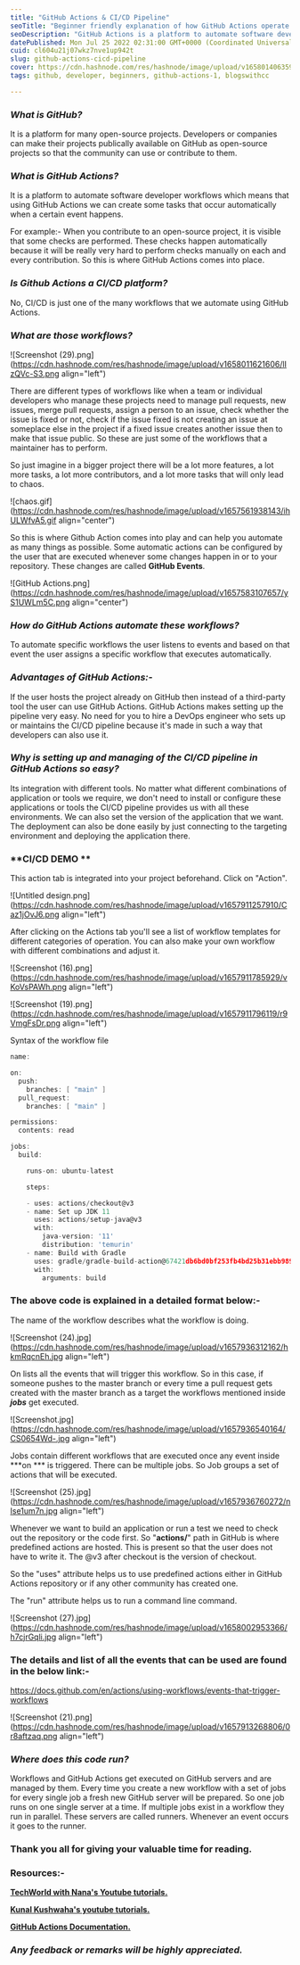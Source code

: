 ```yaml
---
title: "GitHub Actions & CI/CD Pipeline"
seoTitle: "Beginner friendly explanation of how GitHub Actions operate and CI/CD"
seoDescription: "GitHub Actions is a platform to automate software developer workflows which means that using GitHub Actions we can create some tasks that occur automat"
datePublished: Mon Jul 25 2022 02:31:00 GMT+0000 (Coordinated Universal Time)
cuid: cl604u21j07wkz7nve1up942t
slug: github-actions-cicd-pipeline
cover: https://cdn.hashnode.com/res/hashnode/image/upload/v1658014063594/56ZqNV8f-.avif
tags: github, developer, beginners, github-actions-1, blogswithcc

---
```


### *What is GitHub?*

It is a platform for many open-source projects. Developers or companies can make their projects publically available on GitHub as open-source projects so that the community can use or contribute to them.

### *What is GitHub Actions?*

It is a platform to automate software developer workflows which means that using GitHub Actions we can create some tasks that occur automatically when a certain event happens.

For example:- When you contribute to an open-source project, it is visible that some checks are performed. These checks happen automatically because it will be really very hard to perform checks manually on each and every contribution. So this is where GitHub Actions comes into place.

### *Is Github Actions a CI/CD platform?*

No, CI/CD is just one of the many workflows that we automate using GitHub Actions.

### *What are those workflows?*

![Screenshot (29).png](https://cdn.hashnode.com/res/hashnode/image/upload/v1658011621606/lIzQVc-S3.png align="left")

There are different types of workflows like when a team or individual developers who manage these projects need to manage pull requests, new issues, merge pull requests, assign a person to an issue, check whether the issue is fixed or not, check if the issue fixed is not creating an issue at someplace else in the project if a fixed issue creates another issue then to make that issue public. So these are just some of the workflows that a maintainer has to perform.

So just imagine in a bigger project there will be a lot more features, a lot more tasks, a lot more contributors, and a lot more tasks that will only lead to chaos.

![chaos.gif](https://cdn.hashnode.com/res/hashnode/image/upload/v1657561938143/ihULWfvA5.gif align="center")

So this is where Github Action comes into play and can help you automate as many things as possible. Some automatic actions can be configured by the user that are executed whenever some changes happen in or to your repository. These changes are called **GitHub Events**.

![GitHub Actions.png](https://cdn.hashnode.com/res/hashnode/image/upload/v1657583107657/yS1UWLm5C.png align="center")

### *How do GitHub Actions automate these workflows?*

To automate specific workflows the user listens to events and based on that event the user assigns a specific workflow that executes automatically.

### *Advantages of GitHub Actions:-*

If the user hosts the project already on GitHub then instead of a third-party tool the user can use GitHub Actions. GitHub Actions makes setting up the pipeline very easy. No need for you to hire a DevOps engineer who sets up or maintains the CI/CD pipeline because it's made in such a way that developers can also use it.

### *Why is setting up and managing of the CI/CD pipeline in GitHub Actions so easy?*

Its integration with different tools. No matter what different combinations of application or tools we require, we don't need to install or configure these applications or tools the CI/CD pipeline provides us with all these environments. We can also set the version of the application that we want. The deployment can also be done easily by just connecting to the targeting environment and deploying the application there.

### \*\*CI/CD DEMO \*\*

This action tab is integrated into your project beforehand. Click on "Action".

![Untitled design.png](https://cdn.hashnode.com/res/hashnode/image/upload/v1657911257910/Caz1jOvJ6.png align="left")

After clicking on the Actions tab you'll see a list of workflow templates for different categories of operation. You can also make your own workflow with different combinations and adjust it.

![Screenshot (16).png](https://cdn.hashnode.com/res/hashnode/image/upload/v1657911785929/vKoVsPAWh.png align="left")

![Screenshot (19).png](https://cdn.hashnode.com/res/hashnode/image/upload/v1657911796119/r9VmgFsDr.png align="left")

Syntax of the workflow file

```go
name:                             

on:
  push:
    branches: [ "main" ]
  pull_request:
    branches: [ "main" ]

permissions:
  contents: read

jobs:
  build:

    runs-on: ubuntu-latest

    steps:

    - uses: actions/checkout@v3
    - name: Set up JDK 11
      uses: actions/setup-java@v3
      with:
        java-version: '11'
        distribution: 'temurin'
    - name: Build with Gradle
      uses: gradle/gradle-build-action@67421db6bd0bf253fb4bd25b31ebb98943c375e1
      with:
        arguments: build
```

### The above code is explained in a detailed format below:-

The name of the workflow describes what the workflow is doing.

![Screenshot (24).jpg](https://cdn.hashnode.com/res/hashnode/image/upload/v1657936312162/hkmRqcnEh.jpg align="left")

On lists all the events that will trigger this workflow. So in this case, if someone pushes to the master branch or every time a pull request gets created with the master branch as a target the workflows mentioned inside ***jobs*** get executed.

![Screenshot.jpg](https://cdn.hashnode.com/res/hashnode/image/upload/v1657936540164/CS0654Wd-.jpg align="left")

Jobs contain different workflows that are executed once any event inside \*\*\*on \*\*\* is triggered. There can be multiple jobs. So Job groups a set of actions that will be executed.

![Screenshot (25).jpg](https://cdn.hashnode.com/res/hashnode/image/upload/v1657936760272/nIse1um7n.jpg align="left")

Whenever we want to build an application or run a test we need to check out the repository or the code first. So "**actions/**" path in GitHub is where predefined actions are hosted. This is present so that the user does not have to write it. The @v3 after checkout is the version of checkout.

So the "uses" attribute helps us to use predefined actions either in GitHub Actions repository or if any other community has created one.

The "run" attribute helps us to run a command line command.

![Screenshot (27).jpg](https://cdn.hashnode.com/res/hashnode/image/upload/v1658002953366/h7cjrGqli.jpg align="left")

### **The details and list of all the events that can be used are found in the below link:-**

https://docs.github.com/en/actions/using-workflows/events-that-trigger-workflows

![Screenshot (21).png](https://cdn.hashnode.com/res/hashnode/image/upload/v1657913268806/0r8aftzaq.png align="left")

### *Where does this code run?*

Workflows and GitHub Actions get executed on GitHub servers and are managed by them. Every time you create a new workflow with a set of jobs for every single job a fresh new GitHub server will be prepared. So one job runs on one single server at a time. If multiple jobs exist in a workflow they run in parallel. These servers are called runners. Whenever an event occurs it goes to the runner.

### **Thank you all for giving your valuable time for reading.**

### **Resources:-**

[**TechWorld with Nana's Youtube tutorials.**](https://www.youtube.com/watch?v=R8_veQiYBjI&t=1s)

[**Kunal Kushwaha's youtube tutorials.**](https://www.youtube.com/watch?v=62N8UiWUdQo&t=207s)

[**GitHub Actions Documentation.**](https://docs.github.com/en/actions)

### ***Any feedback or remarks will be highly appreciated.***